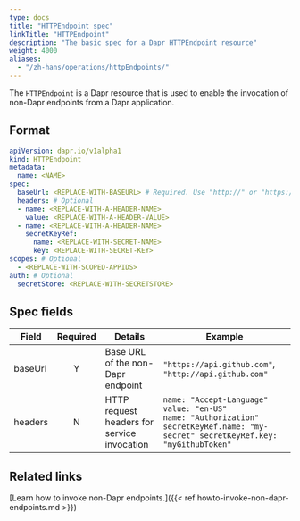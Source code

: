 ```yaml
---
type: docs
title: "HTTPEndpoint spec"
linkTitle: "HTTPEndpoint"
description: "The basic spec for a Dapr HTTPEndpoint resource"
weight: 4000
aliases:
  - "/zh-hans/operations/httpEndpoints/"
---
```


The `HTTPEndpoint` is a Dapr resource that is used to enable the invocation of non-Dapr endpoints from a Dapr application.

## Format

```yaml
apiVersion: dapr.io/v1alpha1
kind: HTTPEndpoint
metadata:
  name: <NAME>  
spec:
  baseUrl: <REPLACE-WITH-BASEURL> # Required. Use "http://" or "https://" prefix.
  headers: # Optional
  - name: <REPLACE-WITH-A-HEADER-NAME>
    value: <REPLACE-WITH-A-HEADER-VALUE>
  - name: <REPLACE-WITH-A-HEADER-NAME>
    secretKeyRef:
      name: <REPLACE-WITH-SECRET-NAME>
      key: <REPLACE-WITH-SECRET-KEY>
scopes: # Optional
  - <REPLACE-WITH-SCOPED-APPIDS>
auth: # Optional
  secretStore: <REPLACE-WITH-SECRETSTORE>
```

## Spec fields

| Field              | Required | Details | Example |
|--------------------|:--------:|---------|---------|
| baseUrl            | Y        | Base URL of the non-Dapr endpoint | `"https://api.github.com"`, `"http://api.github.com"`
| headers            | N        | HTTP request headers for service invocation | `name: "Accept-Language" value: "en-US"` <br/> `name: "Authorization" secretKeyRef.name: "my-secret" secretKeyRef.key: "myGithubToken" `

## Related links

[Learn how to invoke non-Dapr endpoints.]({{< ref howto-invoke-non-dapr-endpoints.md >}})
